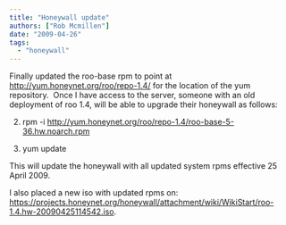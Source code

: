 ```yaml
---
title: "Honeywall update"
authors: ["Rob Mcmillen"]
date: "2009-04-26"
tags: 
  - "honeywall"
---
```


Finally updated the roo-base rpm to point at http://yum.honeynet.org/roo/repo-1.4/ for the location of the yum repository.  Once I have access to the server, someone with an old deployment of roo 1.4, will be able to upgrade their honeywall as follows:

  

  
2. rpm -i http://yum.honeynet.org/roo/repo-1.4/roo-base-5-36.hw.noarch.rpm
  
4. yum update
  

  

This will update the honeywall with all updated system rpms effective 25 April 2009.

  

  

I also placed a new iso with updated rpms on: https://projects.honeynet.org/honeywall/attachment/wiki/WikiStart/roo-1.4.hw-20090425114542.iso.
